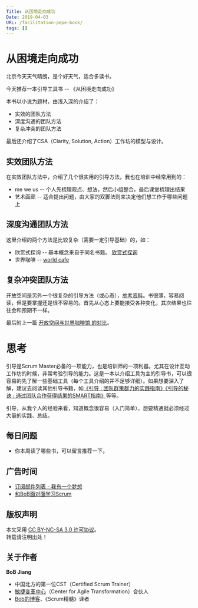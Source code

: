 ```yaml
---
Title: 从困境走向成功
Date: 2019-04-03
URL: /facilitation-pepe-book/ 
tags: []
---
```


# 从困境走向成功
北京今天天气晴朗，是个好天气，适合多读书。

今天推荐一本引导工具书 -- 《从困境走向成功》

本书以小说为题材，由浅入深的介绍了：

- 实效的团队方法
- 深度沟通的团队方法
- 复杂冲突的团队方法

最后还介绍了CSA（Clarity, Solution, Action）工作坊的模型与设计。

## 实效团队方法
在实效团队方法中，介绍了几个很实用的引导方法，我也在培训中经常用到的：

- me we us -- 个人先梳理观点、想法，然后小组整合，最后课堂梳理出结果
- 艺术画廊 -- 适合提出问题，由大家的双脚法则来决定他们想工作于哪些问题上

## 深度沟通团队方法
这里介绍的两个方法是比较复杂（需要一定引导基础）的，如：

- 欣赏式探询 -- 基本概念来自于同名书籍。 [欣赏式探询](https://book.douban.com/subject/2343986/)
- 世界咖啡 -- [world cafe](https://en.wikipedia.org/wiki/World_caf%C3%A9)

## 复杂冲突团队方法
开放空间是另外一个很复杂的引导方法（或心态），[参考资料](https://www.amazon.cn/dp/B00VKIJG4W)。书很薄，容易阅读，但是要掌握还是很不容易的。首先从心态上要能接受各种变化，其次结果也往往会和预期不一样。

最后附上一篇 [开放空间与世界咖啡馆 的对比](http://www.epochtimes.com/gb/8/3/1/n2028560.htm)。

# 思考

引导是Scrum Master必备的一项能力，也是培训师的一项利器。尤其在设计互动工作坊的时候，非常考验引导的能力。这是一本以介绍工具为主的引导书，可以很容易的先了解一些基础工具（每个工具介绍的并不足够详细）。如果想要深入了解，建议去阅读其他引导书籍，如[《引导 : 团队群策群力的实践指南》](https://book.douban.com/subject/6510137/)[《引导的秘诀 : 通过团队合作获得结果的SMART指南》](https://book.douban.com/subject/25899338/)等等。

引导，从我个人的经验来看，知道概念很容易（入门简单），想要精通就必须经过大量的实践、总结。

## 每日问题

- 你本周读了哪些书，可以留言推荐一下。

## 广告时间

- [订阅邮件列表 - 我有一个梦想](https://tinyletter.com/bobjiang)
- [和BoB面对面学习Scrum](https://yihuode.io/brands/33) 

## 版权声明

本文采用 [CC BY-NC-SA 3.0 许可协议](https://creativecommons.org/licenses/by-nc-sa/3.0/deed.zh)。  
转载请注明出处！

## 关于作者

**BoB Jiang**

- 中国北方的第一位CST（Certified Scrum Trainer）  
- [敏捷变革中心](https://www.c4at.cn/)（Center for Agile Transformation）合伙人  
- [Bob的博客](http://www.bobjiang.com)、《Scrum精髓》译者
